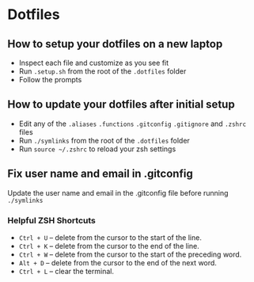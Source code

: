 # Dotfiles

## How to setup your dotfiles on a new laptop
- Inspect each file and customize as you see fit
- Run `.setup.sh` from the root of the `.dotfiles` folder
- Follow the prompts

## How to update your dotfiles after initial setup
- Edit any of the `.aliases` `.functions` `.gitconfig` `.gitignore` and `.zshrc` files
- Run `./symlinks` from the root of the `.dotfiles` folder
- Run `source ~/.zshrc` to reload your zsh settings

## Fix user name and email in .gitconfig
Update the user name and email in the .gitconfig file before running `./symlinks`

### Helpful ZSH Shortcuts
- `Ctrl + U` – delete from the cursor to the start of the line.
- `Ctrl + K` – delete from the cursor to the end of the line.
- `Ctrl + W` – delete from the cursor to the start of the preceding word.
- `Alt + D` – delete from the cursor to the end of the next word.
- `Ctrl + L` – clear the terminal.